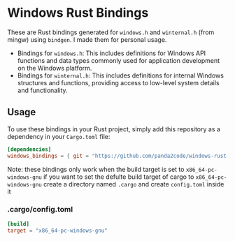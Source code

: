 # Windows Rust Bindings

These are Rust bindings generated for `windows.h` and `winternal.h` (from mingw) using `bindgen`. I made them for personal usage.

- Bindings for `windows.h`: This includes definitions for Windows API functions and data types commonly used for application development on the Windows platform.
- Bindings for `winternal.h`: This includes definitions for internal Windows structures and functions, providing access to low-level system details and functionality.

## Usage

To use these bindings in your Rust project, simply add this repository as a dependency in your `Cargo.toml` file:

```toml
[dependencies]
windows_bindings = { git = "https://github.com/panda2code/windows-rust-bindings" }
```

Note: these bindings only work when the build target is set to `x86_64-pc-windows-gnu` if you want to set the defulte build target of cargo to `x86_64-pc-windows-gnu` create a directory named `.cargo` and create `config.toml` inside it

### .cargo/config.toml
```toml
[build]
target = "x86_64-pc-windows-gnu"
```

